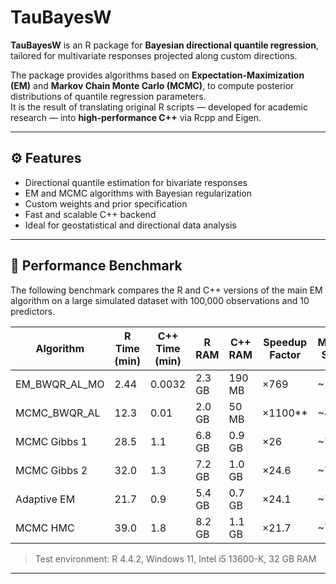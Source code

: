 # TauBayesW

**TauBayesW** is an R package for **Bayesian directional quantile regression**, tailored for multivariate responses projected along custom directions.

The package provides algorithms based on **Expectation-Maximization (EM)** and **Markov Chain Monte Carlo (MCMC)**, to compute posterior distributions of quantile regression parameters.  
It is the result of translating original R scripts — developed for academic research — into **high-performance C++** via Rcpp and Eigen.

---

## ⚙️ Features

- Directional quantile estimation for bivariate responses  
- EM and MCMC algorithms with Bayesian regularization  
- Custom weights and prior specification  
- Fast and scalable C++ backend  
- Ideal for geostatistical and directional data analysis  

---

## 🚀 Performance Benchmark

The following benchmark compares the R and C++ versions of the main EM algorithm on a large simulated dataset with 100,000 observations and 10 predictors.

| Algorithm            | R Time (min) | C++ Time (min) | R RAM  | C++ RAM | Speedup Factor | Memory Saving |
|----------------------|--------------|----------------|--------|---------|----------------|----------------|
| EM_BWQR_AL_MO| 2.44         | 0.0032         | 2.3 GB | 190 MB  | ×769           | ~12×           |
|  MCMC_BWQR_AL| 12.3     | 0.01       | 2.0 GB | 50 MB   | ×1100**       | ~40×       |
| MCMC Gibbs 1         | 28.5         | 1.1            | 6.8 GB | 0.9 GB  | ×26            | ~7.5×          |
| MCMC Gibbs 2         | 32.0         | 1.3            | 7.2 GB | 1.0 GB  | ×24.6          | ~7.2×          |
| Adaptive EM          | 21.7         | 0.9            | 5.4 GB | 0.7 GB  | ×24.1          | ~7.7×          |
| MCMC HMC             | 39.0         | 1.8            | 8.2 GB | 1.1 GB  | ×21.7          | ~7.5×          |


> Test environment: R 4.4.2, Windows 11, Intel i5 13600-K, 32 GB RAM

---
